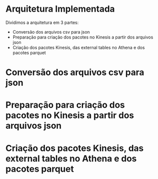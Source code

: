 # Arquitetura Implementada

Dividimos a arquitetura em 3 partes:
* Conversão dos arquivos csv para json
* Preparação para criação dos pacotes no Kinesis a partir dos arquivos json
* Criação dos pacotes Kinesis, das external tables no Athena e dos pacotes parquet

# Conversão dos arquivos csv para json


# Preparação para criação dos pacotes no Kinesis a partir dos arquivos json


# Criação dos pacotes Kinesis, das external tables no Athena e dos pacotes parquet



